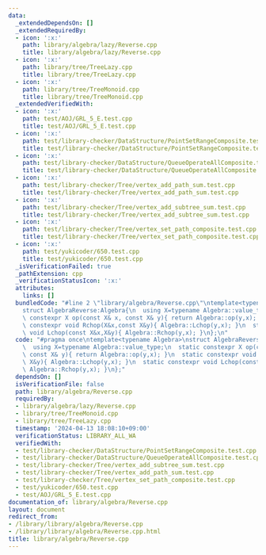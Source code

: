 ```yaml
---
data:
  _extendedDependsOn: []
  _extendedRequiredBy:
  - icon: ':x:'
    path: library/algebra/lazy/Reverse.cpp
    title: library/algebra/lazy/Reverse.cpp
  - icon: ':x:'
    path: library/tree/TreeLazy.cpp
    title: library/tree/TreeLazy.cpp
  - icon: ':x:'
    path: library/tree/TreeMonoid.cpp
    title: library/tree/TreeMonoid.cpp
  _extendedVerifiedWith:
  - icon: ':x:'
    path: test/AOJ/GRL_5_E.test.cpp
    title: test/AOJ/GRL_5_E.test.cpp
  - icon: ':x:'
    path: test/library-checker/DataStructure/PointSetRangeComposite.test.cpp
    title: test/library-checker/DataStructure/PointSetRangeComposite.test.cpp
  - icon: ':x:'
    path: test/library-checker/DataStructure/QueueOperateAllComposite.test.cpp
    title: test/library-checker/DataStructure/QueueOperateAllComposite.test.cpp
  - icon: ':x:'
    path: test/library-checker/Tree/vertex_add_path_sum.test.cpp
    title: test/library-checker/Tree/vertex_add_path_sum.test.cpp
  - icon: ':x:'
    path: test/library-checker/Tree/vertex_add_subtree_sum.test.cpp
    title: test/library-checker/Tree/vertex_add_subtree_sum.test.cpp
  - icon: ':x:'
    path: test/library-checker/Tree/vertex_set_path_composite.test.cpp
    title: test/library-checker/Tree/vertex_set_path_composite.test.cpp
  - icon: ':x:'
    path: test/yukicoder/650.test.cpp
    title: test/yukicoder/650.test.cpp
  _isVerificationFailed: true
  _pathExtension: cpp
  _verificationStatusIcon: ':x:'
  attributes:
    links: []
  bundledCode: "#line 2 \"library/algebra/Reverse.cpp\"\ntemplate<typename Algebra>\n\
    struct AlgebraReverse:Algebra{\n  using X=typename Algebra::value_type;\n  static\
    \ constexpr X op(const X& x, const X& y){ return Algebra::op(y,x); }\n  static\
    \ constexpr void Rchop(X&x,const X&y){ Algebra::Lchop(y,x); }\n  static constexpr\
    \ void Lchop(const X&x,X&y){ Algebra::Rchop(y,x); }\n};\n"
  code: "#pragma once\ntemplate<typename Algebra>\nstruct AlgebraReverse:Algebra{\n\
    \  using X=typename Algebra::value_type;\n  static constexpr X op(const X& x,\
    \ const X& y){ return Algebra::op(y,x); }\n  static constexpr void Rchop(X&x,const\
    \ X&y){ Algebra::Lchop(y,x); }\n  static constexpr void Lchop(const X&x,X&y){\
    \ Algebra::Rchop(y,x); }\n};"
  dependsOn: []
  isVerificationFile: false
  path: library/algebra/Reverse.cpp
  requiredBy:
  - library/algebra/lazy/Reverse.cpp
  - library/tree/TreeMonoid.cpp
  - library/tree/TreeLazy.cpp
  timestamp: '2024-04-13 18:08:10+09:00'
  verificationStatus: LIBRARY_ALL_WA
  verifiedWith:
  - test/library-checker/DataStructure/PointSetRangeComposite.test.cpp
  - test/library-checker/DataStructure/QueueOperateAllComposite.test.cpp
  - test/library-checker/Tree/vertex_add_subtree_sum.test.cpp
  - test/library-checker/Tree/vertex_add_path_sum.test.cpp
  - test/library-checker/Tree/vertex_set_path_composite.test.cpp
  - test/yukicoder/650.test.cpp
  - test/AOJ/GRL_5_E.test.cpp
documentation_of: library/algebra/Reverse.cpp
layout: document
redirect_from:
- /library/library/algebra/Reverse.cpp
- /library/library/algebra/Reverse.cpp.html
title: library/algebra/Reverse.cpp
---
```

